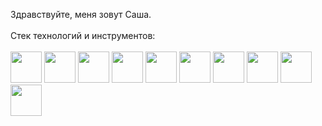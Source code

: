 Здравствуйте, меня зовут Саша.
<br />
<br />
Стек технологий и инструментов:
<br />
<br />
<img src="https://user-images.githubusercontent.com/74908494/132122426-ee2d7224-4df3-4ad1-b9dd-15ce3ce300e8.png" width="50" />
<img src="https://user-images.githubusercontent.com/74908494/132122429-bbd7b987-fd27-43a3-847e-04cd5855498c.png" width="50" />
<img src="https://user-images.githubusercontent.com/74908494/132122762-6f12bf25-9b8e-4047-af60-56a16a6ff728.png" width="50" />
<img src="https://user-images.githubusercontent.com/74908494/132122724-7e2ece02-060b-4ae8-b04d-afea2c07b9de.png" width="50" />
<img src="https://user-images.githubusercontent.com/74908494/132122432-6668205a-f0c0-4ccf-8e46-bb06ac90ef72.png" width="50" />
<img src="https://user-images.githubusercontent.com/74908494/132122694-b3ca8974-aa47-49e9-b850-0018e58340ec.png" width="50" />
<img src="https://user-images.githubusercontent.com/74908494/132122992-3fe7fa3b-d498-40b0-bffa-8469efb0a2d0.png" width="50" />
<img src="https://user-images.githubusercontent.com/74908494/132122947-5747a5ad-eb60-4d18-9003-357c84fa8af9.png" width="50" />
<img src="https://user-images.githubusercontent.com/74908494/132122909-65ca745e-9312-4fdf-a6ef-687e59ae2910.png" width="50" />
<img src="https://user-images.githubusercontent.com/74908494/132122864-02b4dc22-1de3-4bdb-8050-7b96c352e516.png" width="50" />
